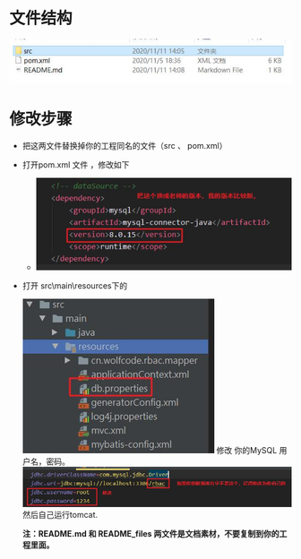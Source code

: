 # 文件结构
![](README_files/1.jpg)
# 修改步骤
* 把这两文件替换掉你的工程同名的文件（src 、 pom.xml）

* 打开pom.xml 文件 ，修改如下
	
	* ![](README_files/2.jpg)
	
* 打开 src\main\resources下的

  ![](README_files/3.jpg) 
  修改 你的MySQL 用户名，密码。
  ![](README_files/4.jpg)
  然后自己运行tomcat.

  **注：README.md 和 README_files 两文件是文档素材，不要复制到你的工程里面。**
